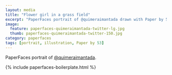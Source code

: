 ```yaml
---
layout: media
title: "Flower girl in a grass field"
excerpt: "PaperFaces portrait of @quimeraimantada drawn with Paper by 53 on an iPad."
image: 
  feature: paperfaces-quimeraimantada-twitter-lg.jpg
  thumb: paperfaces-quimeraimantada-twitter-150.jpg
category: paperfaces
tags: [portrait, illustration, Paper by 53]
---
```


PaperFaces portrait of [@quimeraimantada](http://twitter.com/quimeraimantada).

{% include paperfaces-boilerplate.html %}